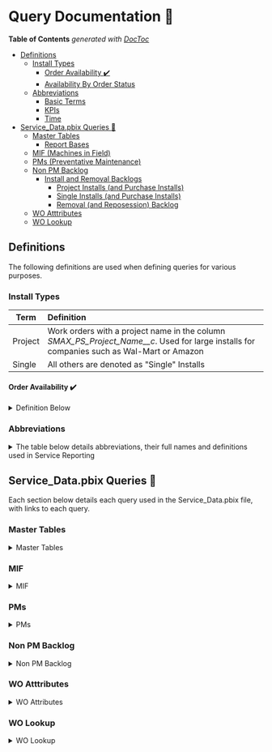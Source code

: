 # Query Documentation :open_book:

<!-- START doctoc generated TOC please keep comment here to allow auto update -->
<!-- DON'T EDIT THIS SECTION, INSTEAD RE-RUN doctoc TO UPDATE -->
**Table of Contents**  *generated with [DocToc](https://github.com/thlorenz/doctoc)*

- [Definitions](#definitions)
  - [Install Types](#install-types)
    - [Order Availability :heavy_check_mark:](#order-availability-heavy_check_mark)
    - [Availability By Order Status](#availability-by-order-status)
  - [Abbreviations](#abbreviations)
    - [Basic Terms](#basic-terms)
    - [KPIs](#kpis)
    - [Time](#time)
- [Service_Data.pbix Queries :memo:](#service_datapbix-queries-memo)
  - [Master Tables](#master-tables)
    - [Report Bases](#report-bases)
  - [MIF (Machines in Field)](#mif-machines-in-field)
  - [PMs (Preventative Maintenance)](#pms-preventative-maintenance)
  - [Non PM Backlog](#non-pm-backlog)
    - [Install and Removal Backlogs](#install-and-removal-backlogs)
      - [Project Installs (and Purchase Installs)](#project-installs-and-purchase-installs)
      - [Single Installs (and Purchase Installs)](#single-installs-and-purchase-installs)
      - [Removal (and Reposession) Backlog](#removal-and-reposession-backlog)
  - [WO Atttributes](#wo-atttributes)
  - [WO Lookup](#wo-lookup)

<!-- END doctoc generated TOC please keep comment here to allow auto update -->

## Definitions

The following definitions are used when defining queries for various purposes.

### Install Types
| Term  | Definition |
| ------| :---|
| Project |  Work orders with a project name in the column *SMAX_PS_Project_Name__c*. Used for large installs for companies such as Wal-Mart or Amazon
| Single |  All others are denoted as "Single" Installs |

#### Order Availability :heavy_check_mark:

<details>
  <summary> Definition Below  </summary>
  
***

Determines whether or not the work can be completed at this time. All scheduled work orders go in a separate bucket titled "Scheduled"
  
#### Availability By Order Status

| Unavailable  | Available  |
| ------------- | ------------- |
| Parts Hold | On Site|
| Pending Equipment/Parts | Open |
| Supply Chain Hold | Ready to Schedule |
| Sales Hold | Reschedule |
| Pending Contractor | Scheduling Hold |
| OS Pending contractor (ETA) | Service Hold |
| OS Pending contractor (Paperwork) | |
| OS Hold for shipping ETA | |
| OS Warranty | |
| Customer Success Hold | |
| Customer Hold | |
| Credit Hold | |

</details>

### Abbreviations

<details>
  <summary> The table below details abbreviations, their full names and definitions used in Service Reporting  </summary>

#### Basic Terms

| Abbreviation  | Full Name | Definition  |
| ------------- | ------------- | ------------- |
| WO | Work Order |  |
| RMR | Recurring Monthly Revenue | Money received from machine rentals |
| MIF | Machines in Field | These are the products in the field. This definition varies by department. Finance defines as machines with RMR while service defines as machines with subscription type of maintenance or rental. |
| PM | Preventative Maintenace | Cleaning the machine and changing filters |
| NRU | Non-responding Unit | GPS tracking unit failures, tracked by fleet admin |

#### KPIs

| Abbreviation  | Full Name | Definition  |
| ------------- | ------------- | ------------- |
| FTF |  First Time Fix | Indicates the percentage of time a technician is able to fix the issue the first time, without need for additional expertise, information, or parts |
| FTI |  First Time Install | Same as above but for installations |
| OTR | On Time Rating | An order is considered completed on time if it resolved before or on the resolution customer by date. On Time Rating is the percentage of break fix calls completed on time |
| SLA | Service Level Agreement | These vary based on order type |

#### Time

| Abbreviation  | Full Name |
| ------------- | ------------- |
| TTM | Trailing 12 Months |
| EoP | End of Period |

</details>

## Service_Data.pbix Queries :memo:

Each section below details each query used in the Service_Data.pbix file, with links to each query.

### Master Tables

<details>
  <summary> Master Tables  </summary>
 
***
Used as the basis for a report or a way to link different tables together for filtering purposes to ensure the correct data is shown.

#### Report Bases
* [master_MIF](https://github.com/jfallt/PBI-Github/blob/master/SQL%20Queries/Service%20Data/Master%20Tables/master_MIF.sql)
  * MIF or *Machines in Field*
* [master_SVMXC_Service_Order](https://github.com/jfallt/PBI-Github/blob/master/SQL%20Queries/Service%20Data/Master%20Tables/master_SVMXC_Service_Order.sql)
  * All ServiceMax service orders
  
 #### Master Filter Tables

* [master_account](https://github.com/jfallt/PBI-Github/blob/master/SQL%20Queries/Service%20Data/Master%20Tables/master_account.sql)
  * Only includes accounts with SVMXC service orders
* [master_filtration](https://github.com/jfallt/PBI-Github/blob/master/SQL%20Queries/Service%20Data/Master%20Tables/master_filtration.sql)
  * Distinct filters
  * Categorized by RO (*Reverse Osmosis*) or Standard
* [master_FSM_to_Market_Lookup](https://github.com/jfallt/PBI-Github/blob/master/SQL%20Queries/Service%20Data/Master%20Tables/master_FSM_to_Market_Lookup.sql)
  * Current Market assignments by FSM <Field Service Manager>
  * Used to tie different tables together by Market (i.e. master_SVMXC_Service_Order and master_MIF)
* [master_item](https://github.com/jfallt/PBI-Github/blob/master/SQL%20Queries/Service%20Data/Master%20Tables/master_item.sql)
  * Master Product List
  * Joined with Product2Master to consolidate similar products with different productIDs
* [master_location](https://github.com/jfallt/PBI-Github/blob/master/SQL%20Queries/Service%20Data/Master%20Tables/master_location.sql)
* [master_order_types](https://github.com/jfallt/PBI-Github/blob/master/SQL%20Queries/Service%20Data/Master%20Tables/master_order_types.sql)
  * All order types from SVMXC
* [master_productFamily](https://github.com/jfallt/PBI-Github/blob/master/SQL%20Queries/Service%20Data/Master%20Tables/master_productFamily.sql)
* [master_sales_reps](https://github.com/jfallt/PBI-Github/blob/master/SQL%20Queries/Service%20Data/Master%20Tables/master_sales_reps.sql)
  * Sales reps on SVMXC orders

</details>

### MIF

<details>
  <summary> MIF  </summary>

* [MIF_Current_Installed_Products](https://github.com/jfallt/PBI-Github/blob/master/SQL%20Queries/Service%20Data/MIF/MIF_Current_Installed_Products.sql)
  * Not currently used for any reports
* [MIF_Historic](https://github.com/jfallt/PBI-Github/blob/master/SQL%20Queries/Service%20Data/MIF/MIF_Historic.sql)
  * Counts by Market, Product Family
* [MIF_Historic_PreConversion](https://github.com/jfallt/PBI-Github/blob/master/SQL%20Queries/Service%20Data/MIF/MIF_Historic_PreConversion.sql)
  * Counts by Market, Product Family
  * Combined with the query above in PBI for complete MIF history
</details>

### PMs
<details>
  <summary> PMs  </summary>

* [wo_PM_backlog_dbo](https://github.com/jfallt/PBI-Github/blob/master/SQL%20Queries/Service%20Data/PMs/wo_PM_backlog_dbo.sql)
* [wo_PM_SVMXC_pm_backlog_count](https://github.com/jfallt/PBI-Github/blob/master/SQL%20Queries/Service%20Data/PMs/wo_SVMXC_pm_backlog_count.sql)
* [wo_PM_SVMXC_pm_on_breakfix](https://github.com/jfallt/PBI-Github/blob/master/SQL%20Queries/Service%20Data/PMs/wo_SVMXC_pm_on_breakfix.sql)
* [wo_PM_SVMXC_pm_creation_prediction](https://github.com/jfallt/PBI-Github/blob/master/SQL%20Queries/Service%20Data/PMs/wo_SVMXC_pm_creation_prediction.sql)
 

</details>

### Non PM Backlog

<details>
  <summary> Non PM Backlog  </summary>

***
  
Refers to any type of backlog that is not preventative maintenance such as installs, purchase installs, removals and repossessions.
* The following queries are all combined into one table in PBI but are run separately to reduce the load on the database.

***

* [wo_backlog_count_nonpm_dboHistory](https://github.com/jfallt/PBI-Github/blob/master/SQL%20Queries/Service%20Data/Non%20PM%20Backlog/wo_backlog_count_nonpm_dboHistory.sql)
  * Uses the dbo history table (for data before 2019/05/01)
 
#### Install and Removal Backlogs

---
##### Project Installs (and Purchase Installs)
* [wo_install_backlog_project_and_available](https://github.com/jfallt/PBI-Github/blob/master/SQL%20Queries/Service%20Data/Non%20PM%20Backlog/wo_install_backlog_project_and_available.sql)
* [wo_install_backlog_project_and_scheduled](https://github.com/jfallt/PBI-Github/blob/master/SQL%20Queries/Service%20Data/Non%20PM%20Backlog/wo_install_backlog_project_and_scheduled.sql)
* [wo_install_backlog_project_and_unavailable](https://github.com/jfallt/PBI-Github/blob/master/SQL%20Queries/Service%20Data/Non%20PM%20Backlog/wo_install_backlog_project_and_unavailable.sql)

##### Single Installs (and Purchase Installs)
* [wo_install_backlog_single_and_available](https://github.com/jfallt/PBI-Github/blob/master/SQL%20Queries/Service%20Data/Non%20PM%20Backlog/wo_install_backlog_single_and_available.sql)
* [wo_install_backlog_single_and_scheduled](https://github.com/jfallt/PBI-Github/blob/master/SQL%20Queries/Service%20Data/Non%20PM%20Backlog/wo_install_backlog_single_and_scheduled.sql)
* [wo_install_backlog_single_and_unavailable](https://github.com/jfallt/PBI-Github/blob/master/SQL%20Queries/Service%20Data/Non%20PM%20Backlog/wo_install_backlog_single_and_unavailable.sql)
---

##### Removal (and Reposession) Backlog
  * [wo_install_backlog_project_and_available](https://github.com/jfallt/PBI-Github/blob/master/SQL%20Queries/Service%20Data/Non%20PM%20Backlog/wo_removal_backlog_available.sql)
  * [wo_install_backlog_project_and_scheduled](https://github.com/jfallt/PBI-Github/blob/master/SQL%20Queries/Service%20Data/Non%20PM%20Backlog/wo_removal_backlog_scheduled.sql)
  * [wo_install_backlog_project_and_unavailable](https://github.com/jfallt/PBI-Github/blob/master/SQL%20Queries/Service%20Data/Non%20PM%20Backlog/wo_removal_backlog_unavailable.sql)
 

</details>

### WO Atttributes

<details>
  <summary> WO Attributes  </summary>

***

1. These cannot be determined by calculated columns within PBI
1. Each query has its own set of parameters defined below
1. All abbreviations are defined above

* [wo_ftf_by_tech](https://github.com/jfallt/PBI-Github/blob/master/SQL%20Queries/Service%20Data/WO%20Attributes/wo_ftf_by_tech.sql)
  * When a technician selected "Additional Work Required", this query pulls the first row containing the following:
      * Resolution Code
      * Technician
      * Time
* [wo_labor_days](https://github.com/jfallt/PBI-Github/blob/master/SQL%20Queries/Service%20Data/WO%20Attributes/wo_labor_days.sql)
  * Uses labor transactions as another way to determine if a work order was an FTF (i.e. 2 visits is not an FTF)
* [wo_reschedules](https://github.com/jfallt/PBI-Github/blob/master/SQL%20Queries/Service%20Data/WO%20Attributes/wo_reschedules.sql)
  * Identify distinct scheduled dates (anything with 2 or more has n - 1 reschedules)
  * First scheduled date
  * Final scheduled date
* [wo_svmxc_order_history](https://github.com/jfallt/PBI-Github/blob/master/SQL%20Queries/Service%20Data/WO%20Attributes/wo_svmxc_order_history.sql)
  * Time in status
  * Used for Install SLA times
  * This is a part of the Temporal.SVMXCServiceOrder table but is pulled in separately to filter cancelled work orders to reduce data load
* [wo_work_order_line](https://github.com/jfallt/PBI-Github/blob/master/SQL%20Queries/Service%20Data/WO%20Attributes/wo_work_order_line.sql)
  * Aggregates cost by category
    * Parts
    * Tubing
    * Machines
    * Labor
    * Filters

</details>

### WO Lookup

<details>
  <summary> WO Lookup </summary>

* [wo_lookup_availability_and_group](https://github.com/jfallt/PBI-Github/blob/master/SQL%20Queries/Service%20Data/WO%20Lookup/wo_lookup_availability_and_group.sql)
  * Availability was [defined above](https://github.com/jfallt/PBI-Github/blob/master/Query_Documentation.md#install-types)
* [wo_lookup_pm_slas](https://github.com/jfallt/PBI-Github/blob/master/SQL%20Queries/Service%20Data/WO%20Lookup/wo_lookup_pm_slas.sql)
* [wo_lookup_problemcode_groups](https://github.com/jfallt/PBI-Github/blob/master/SQL%20Queries/Service%20Data/WO%20Lookup/wo_lookup_problemcode_groups.sql)
* [wo_lookup_rescode_groups](https://github.com/jfallt/PBI-Github/blob/master/SQL%20Queries/Service%20Data/WO%20Lookup/wo_lookup_rescode_groups.sql)
 

</details>
